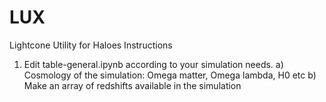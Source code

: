 # LUX
Lightcone Utility for Haloes
Instructions
1) Edit table-general.ipynb according to your simulation needs.
    a) Cosmology of the simulation: Omega matter, Omega lambda, H0 etc
    b) Make an array of redshifts available in the simulation

